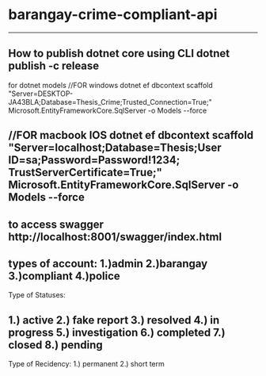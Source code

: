 # barangay-crime-compliant-api
---------------------------------------------------------------------------------------------------------------
How to publish dotnet core using CLI
dotnet publish -c release
---------------------------------------------------------------------------------------------------------------
for dotnet models
//FOR windows
dotnet ef dbcontext scaffold "Server=DESKTOP-JA43BLA;Database=Thesis_Crime;Trusted_Connection=True;" Microsoft.EntityFrameworkCore.SqlServer -o Models --force

//FOR macbook IOS
dotnet ef dbcontext scaffold "Server=localhost;Database=Thesis;User ID=sa;Password=Password!1234; TrustServerCertificate=True;" Microsoft.EntityFrameworkCore.SqlServer -o Models --force
---------------------------------------------------------------------------------------------------------------
to access swagger
http://localhost:8001/swagger/index.html
----------------------------------------------------------------------------------------------------------------------------------------
types of account:
1.)admin
2.)barangay
3.)compliant
4.)police
---------------------------------------------------------------------------------------------------------------
Type of Statuses:

1.) active
2.) fake report
3.) resolved
4.) in progress
5.) investigation
6.) completed
7.) closed
8.) pending
---------------------------------------------------------------------------------------------------------------
Type of Recidency:
1.) permanent
2.) short term